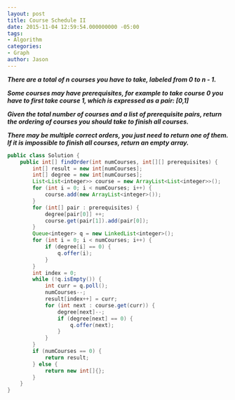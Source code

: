 ```yaml
---
layout: post
title: Course Schedule II
date: 2015-11-04 12:59:54.000000000 -05:00
tags:
- Algorithm
categories:
- Graph
author: Jason
---
```

<p><strong><em>There are a total of n courses you have to take, labeled from 0 to n - 1.</p>

Some courses may have prerequisites, for example to take course 0 you have to first take course 1, which is expressed as a pair: [0,1]</p>
Given the total number of courses and a list of prerequisite pairs, return the ordering of courses you should take to finish all courses.</p>
There may be multiple correct orders, you just need to return one of them. If it is impossible to finish all courses, return an empty array.</em></strong></p>
``` java
public class Solution {
    public int[] findOrder(int numCourses, int[][] prerequisites) {
        int[] result = new int[numCourses];
        int[] degree = new int[numCourses];
        List<List<integer>> course = new ArrayList<List<integer>>();
        for (int i = 0; i < numCourses; i++) {
            course.add(new ArrayList<integer>());
        }
        for (int[] pair : prerequisites) {
            degree[pair[0]] ++;
            course.get(pair[1]).add(pair[0]);
        }
        Queue<integer> q = new LinkedList<integer>();
        for (int i = 0; i < numCourses; i++) {
            if (degree[i] == 0) {
                q.offer(i);
            }
        }
        int index = 0;
        while (!q.isEmpty()) {
            int curr = q.poll();
            numCourses--;
            result[index++] = curr;
            for (int next : course.get(curr)) {
                degree[next]--;
                if (degree[next] == 0) {
                    q.offer(next);
                }
            }
        }
        if (numCourses == 0) {
            return result;
        } else {
            return new int[]{};
        }
    }
}
```
